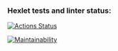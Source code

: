### Hexlet tests and linter status:
[![Actions Status](https://github.com/Shalygin-Sergey/frontend-project-lvl1/workflows/hexlet-check/badge.svg)](https://github.com/Shalygin-Sergey/frontend-project-lvl1/actions)

[![Maintainability](https://api.codeclimate.com/v1/badges/cdabed18eb99bf6a35db/maintainability)](https://codeclimate.com/github/Shalygin-Sergey/frontend-project-lvl1/maintainability)
